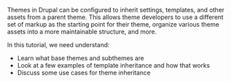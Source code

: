 Themes in Drupal can be configured to inherit settings, templates, and other assets from a parent theme. This allows theme developers to use a different set of markup as the starting point for their theme, organize various theme assets into a more maintainable structure, and more.

In this tutorial, we need understand:

* Learn what base themes and subthemes are
* Look at a few examples of template inheritance and how that works
* Discuss some use cases for theme inheritance



